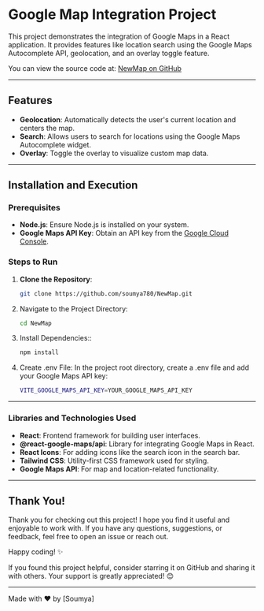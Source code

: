 # Google Map Integration Project

This project demonstrates the integration of Google Maps in a React application. It provides features like location search using the Google Maps Autocomplete API, geolocation, and an overlay toggle feature.

You can view the source code at: [NewMap on GitHub](https://github.com/soumya780/NewMap)

---

## Features

- **Geolocation**: Automatically detects the user's current location and centers the map.
- **Search**: Allows users to search for locations using the Google Maps Autocomplete widget.
- **Overlay**: Toggle the overlay to visualize custom map data.

---

## Installation and Execution

### Prerequisites

- **Node.js**: Ensure Node.js is installed on your system.
- **Google Maps API Key**: Obtain an API key from the [Google Cloud Console](https://console.cloud.google.com/).

### Steps to Run

1. **Clone the Repository**:
   ```bash
   git clone https://github.com/soumya780/NewMap.git
2. Navigate to the Project Directory:
   ```bash
   cd NewMap

3. Install Dependencies::
   ```bash
   npm install

4. Create .env File: In the project root directory, create a .env file and add your Google Maps API key:
   ```bash
   VITE_GOOGLE_MAPS_API_KEY=YOUR_GOOGLE_MAPS_API_KEY
   
---

### Libraries and Technologies Used
- **React**: Frontend framework for building user interfaces.
- **@react-google-maps/api**: Library for integrating Google Maps in React.
- **React Icons**: For adding icons like the search icon in the search bar.
- **Tailwind CSS**: Utility-first CSS framework used for styling.
- **Google Maps API**: For map and location-related functionality.

---

## Thank You!

Thank you for checking out this project! I hope you find it useful and enjoyable to work with. If you have any questions, suggestions, or feedback, feel free to open an issue or reach out.

Happy coding! ✨

If you found this project helpful, consider starring it on GitHub and sharing it with others. Your support is greatly appreciated! 😊

---

Made with ❤️ by [Soumya]
